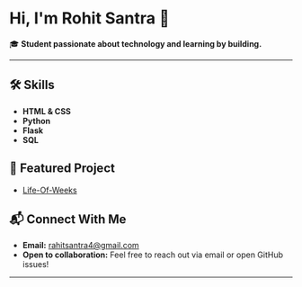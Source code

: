 # Hi, I'm Rohit Santra 👋

🎓 **Student passionate about technology and learning by building.**

---

## 🛠️ Skills

- **HTML & CSS**
- **Python**
- **Flask**
- **SQL**

## 🌟 Featured Project

- [Life-Of-Weeks](https://github.com/rahitsantra/Life-Of-Weeks)

## 📬 Connect With Me

- **Email:** rahitsantra4@gmail.com
- **Open to collaboration:** Feel free to reach out via email or open GitHub issues!

---

<!--
✨ Always learning, always building!
-->
